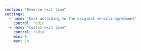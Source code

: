 ```yaml
---
section: "Reverse exit time"
settings:
  - name: "Exit according to the original vehicle agreement"
    control: radio
  - name: "Custom exit time"
    control: radio
    min: 0
    max: 10
---
```


